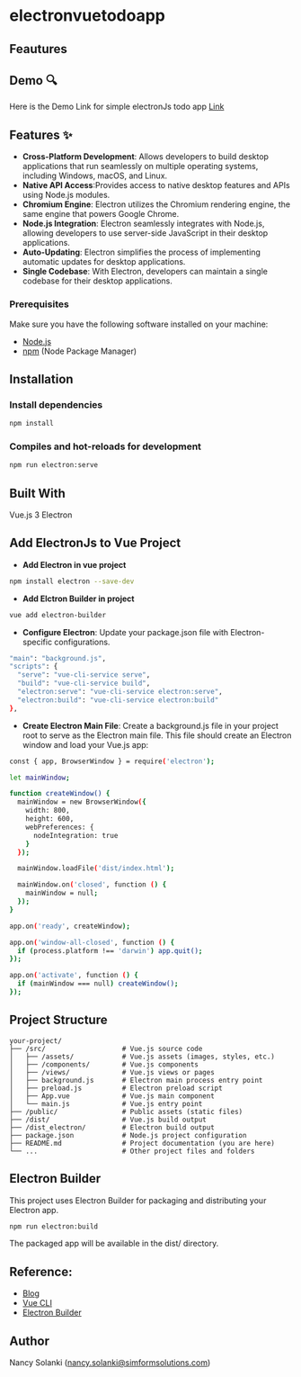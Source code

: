 # electronvuetodoapp

## Feautures
## Demo 🔍

Here is the Demo Link for simple electronJs todo app [Link](https://www.kapwing.com/w/yiUcC6B8X4)

## Features ✨
 
- **Cross-Platform Development**: Allows developers to build desktop applications that run seamlessly on multiple operating systems, including Windows, macOS, and Linux.
- **Native API Access**:Provides access to native desktop features and APIs using Node.js modules.
- **Chromium Engine**: Electron utilizes the Chromium rendering engine, the same engine that powers Google Chrome.
- **Node.js Integration**: Electron seamlessly integrates with Node.js, allowing developers to use server-side JavaScript in their desktop applications.
- **Auto-Updating**: Electron simplifies the process of implementing automatic updates for desktop applications.
- **Single Codebase**: With Electron, developers can maintain a single codebase for their desktop applications. 

### Prerequisites
Make sure you have the following software installed on your machine:

- [Node.js](https://nodejs.org/)
- [npm](https://www.npmjs.com/) (Node Package Manager)

## Installation

### Install dependencies
```bash
npm install
```

### Compiles and hot-reloads for development
```bash
npm run electron:serve
```
## Built With
Vue.js 3
Electron

## Add ElectronJs to Vue Project

- **Add Electron in vue project** 
```bash
npm install electron --save-dev

```
- **Add Elctron Builder in project**
```bash
vue add electron-builder

```
- **Configure Electron**: Update your package.json file with Electron-specific configurations. 
```bash
"main": "background.js",
"scripts": {
  "serve": "vue-cli-service serve",
  "build": "vue-cli-service build",
  "electron:serve": "vue-cli-service electron:serve",
  "electron:build": "vue-cli-service electron:build"
},

```
- **Create Electron Main File**: Create a background.js file in your project root to serve as the Electron main file. This file should create an Electron window and load your Vue.js app:

```bash
const { app, BrowserWindow } = require('electron');

let mainWindow;

function createWindow() {
  mainWindow = new BrowserWindow({
    width: 800,
    height: 600,
    webPreferences: {
      nodeIntegration: true
    }
  });

  mainWindow.loadFile('dist/index.html');

  mainWindow.on('closed', function () {
    mainWindow = null;
  });
}

app.on('ready', createWindow);

app.on('window-all-closed', function () {
  if (process.platform !== 'darwin') app.quit();
});

app.on('activate', function () {
  if (mainWindow === null) createWindow();
});


```

## Project Structure


```
your-project/
├── /src/                   # Vue.js source code
│   ├── /assets/            # Vue.js assets (images, styles, etc.)
│   ├── /components/        # Vue.js components
│   ├── /views/             # Vue.js views or pages
│   ├── background.js       # Electron main process entry point
│   ├── preload.js          # Electron preload script
│   ├── App.vue             # Vue.js main component
│   └── main.js             # Vue.js entry point
├── /public/                # Public assets (static files)
├── /dist/                  # Vue.js build output
├── /dist_electron/         # Electron build output
├── package.json            # Node.js project configuration
├── README.md               # Project documentation (you are here)
└── ...                     # Other project files and folders

```

## Electron Builder
This project uses Electron Builder for packaging and distributing your Electron app.

```bash
npm run electron:build

```
The packaged app will be available in the dist/ directory.

## Reference:
- [Blog](https://medium.com/simform-engineering/building-cross-platform-desktop-apps-with-electron-vite-vue-3-and-electron-builder-724598092a92)
- [Vue CLI](https://cli.vuejs.org/)
- [Electron Builder](https://www.electron.build/)

## Author

Nancy Solanki ([nancy.solanki@simformsolutions.com](mailto:nancy.solanki@simformsolutions.com))


